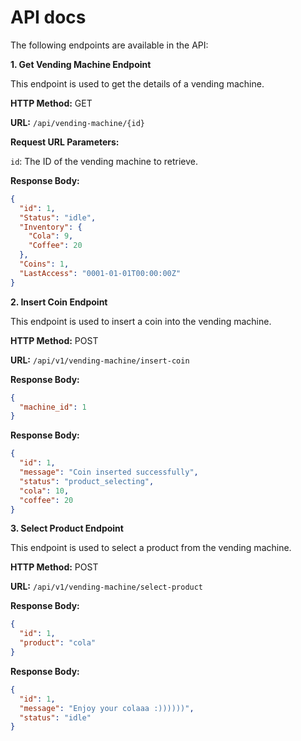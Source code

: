 # API docs

The following endpoints are available in the API:

**1. Get Vending Machine Endpoint**
   
This endpoint is used to get the details of a vending machine.

**HTTP Method:** GET

**URL:** `/api/vending-machine/{id}`

**Request URL Parameters:**

`id`: The ID of the vending machine to retrieve.

**Response Body:**

```json
{
  "id": 1,
  "Status": "idle",
  "Inventory": {
    "Cola": 9,
    "Coffee": 20
  },
  "Coins": 1,
  "LastAccess": "0001-01-01T00:00:00Z"
}
```

**2. Insert Coin Endpoint**

This endpoint is used to insert a coin into the vending machine.


**HTTP Method:** POST

**URL:** `/api/v1/vending-machine/insert-coin`

**Response Body:**

```json
{
  "machine_id": 1
}
```

**Response Body:**

```json
{
  "id": 1,
  "message": "Coin inserted successfully",
  "status": "product_selecting",
  "cola": 10,
  "coffee": 20
}
```

**3. Select Product Endpoint**

This endpoint is used to select a product from the vending machine.

**HTTP Method:** POST

**URL:** `/api/v1/vending-machine/select-product`

**Response Body:**

```json
{
  "id": 1,
  "product": "cola"
}
```

**Response Body:**

```json
{
  "id": 1,
  "message": "Enjoy your colaaa :))))))",
  "status": "idle"
}
```